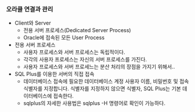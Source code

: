 ### 오라클 연결과 관리
- Client와 Server
    + 전용 서버 프로세스(Dedicated Server Process)
    + Oracle에 접속된 모든 User Process
- 전용 서버 프로세스 
    + 사용자 프로세스와 서버 프로세스는 독립적이다.
    + 각각의 사용자 프로세스는 자신의 서버 프로세스를 가진다.
    + 사용자 프로세스와 서버 프로세느는 분산 처리의 장점을 가지기 위해서..
- SQL Plus를 이용한 서버의 직접 접속
    + 데이터베이스 접속에 필요한 데이터베이스 계정 사용자 이름, 비밀번호 및 접속 식별자를 지정합니다. 식별자를 지정하지 않으면 식별자, SQL Plus는 기본 데이터베이스에 접속한다.
    + sqlplus의 자세한 사용법은 sqlplus -H 명령어로 확인이 가능하다.